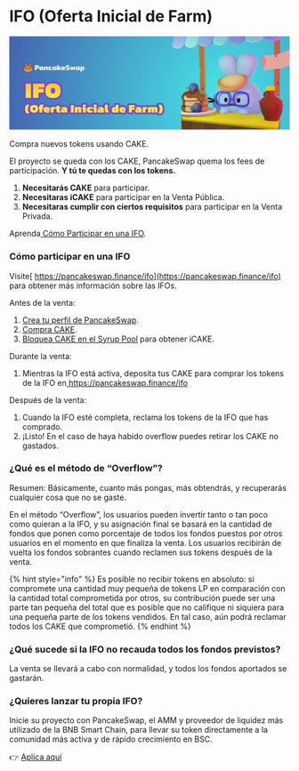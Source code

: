 # IFO (Oferta Inicial de Farm)

![](<../../.gitbook/assets/0 (3) (1).png>)

Compra nuevos tokens usando CAKE.

El proyecto se queda con los CAKE, PancakeSwap quema los fees de participación. **Y tú te quedas con los tokens.**

1. **Necesitarás CAKE** para participar.
2. **Necesitaras iCAKE** para participar en la Venta Pública.
3. **Necesitaras cumplir con ciertos requisitos** para participar en la Venta Privada.

Aprenda[ Cómo Participar en una IFO](https://docs.pancakeswap.finance/v/espanol/productos/ifo-initial-farm-offering/ifo-initial-farm-offering).

### **Cómo participar en una IFO** <a href="#_fzyfvh2fiag3" id="_fzyfvh2fiag3"></a>

Visite[ https://pancakeswap.finance/ifo](https://pancakeswap.finance/ifo) para obtener más información sobre las IFOs.

Antes de la venta:

1. [Crea tu perfil de PancakeSwap](https://docs.pancakeswap.finance/v/espanol/productos/perfil-nft-en-pancakeswap/como-crear-un-perfil).
2. [Compra CAKE](https://exchange.pancakeswap.finance/?\_gl=1\*1bc8owa\*\_ga\*ODA4ODE5MjM4LjE2MDUxNTI3NTE.\*\_ga\_334KNG3DMQ\*MTYwNTQ4OTEwNy4yNi4xLjE2MDU0ODkxMjcuMA..#/swap).
3. [Bloquea CAKE en el Syrup Pool](https://docs.pancakeswap.finance/v/espanol/productos/syrup-pools/nuevo-cake-pool/como-usar-staking-bloqueado) para obtener iCAKE.

Durante la venta:

1. Mientras la IFO está activa, deposita tus CAKE para comprar los tokens de la IFO en[ ](https://pancakeswap.finance/ifo)https://pancakeswap.finance/ifo

Después de la venta:

1. Cuando la IFO esté completa, reclama los tokens de la IFO que has comprado.
2. ¡Listo! En el caso de haya habido overflow puedes retirar los CAKE no gastados.

### **¿Qué es el método de “Overflow”?** <a href="#_srwht4lhol5g" id="_srwht4lhol5g"></a>

Resumen: Básicamente, cuanto más pongas, más obtendrás, y recuperarás cualquier cosa que no se gaste.

En el método “Overflow”, los usuarios pueden invertir tanto o tan poco como quieran a la IFO, y su asignación final se basará en la cantidad de fondos que ponen como porcentaje de todos los fondos puestos por otros usuarios en el momento en que finaliza la venta. Los usuarios recibirán de vuelta los fondos sobrantes cuando reclamen sus tokens después de la venta.

{% hint style="info" %}
Es posible no recibir tokens en absoluto: si compromete una cantidad muy pequeña de tokens LP en comparación con la cantidad total comprometida por otros, su contribución puede ser una parte tan pequeña del total que es posible que no califique ni siquiera para una pequeña parte de los tokens vendidos. En tal caso, aún podrá reclamar todos los CAKE que comprometió.
{% endhint %}

### **¿Qué sucede si la IFO no recauda todos los fondos previstos?** <a href="#_nwp5q4bhiigp" id="_nwp5q4bhiigp"></a>

La venta se llevará a cabo con normalidad, y todos los fondos aportados se gastarán.

### **¿Quieres lanzar tu propia IFO?** <a href="#_mr2p03qfcwio" id="_mr2p03qfcwio"></a>

Inicie su proyecto con PancakeSwap, el AMM y proveedor de liquidez más utilizado de la BNB Smart Chain, para llevar su token directamente a la comunidad más activa y de rápido crecimiento en BSC.

👉 [Aplica aquí](https://docs.google.com/forms/d/e/1FAIpQLSf0Vmy3k0KyXtXwqxr8QLjD8Xd6KBAmkYxcBRRVTUYJVX17fA/viewform)
